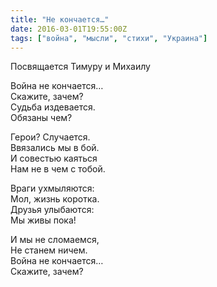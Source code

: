 ```yaml
---
title: "Не кончается…"
date: 2016-03-01T19:55:00Z
tags: ["война", "мысли", "стихи", "Украина"]
---
```


Посвящается Тимуру и Михаилу

Война не кончается…  
Скажите, зачем?  
Судьба издевается.  
Обязаны чем?

Герои? Случается.  
Ввязались мы в бой.  
И совестью каяться  
Нам не в чем с тобой.

Враги ухмыляются:  
Мол, жизнь коротка.  
Друзья улыбаются:  
Мы живы пока!

И мы не сломаемся,  
Не станем ничем.  
Война не кончается…  
Скажите, зачем?

